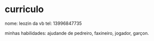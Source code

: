 # curriculo

nome: leozin da vb
tel: 13996847735

minhas habilidades: ajudande de pedreiro, faxineiro, jogador, garçon.
